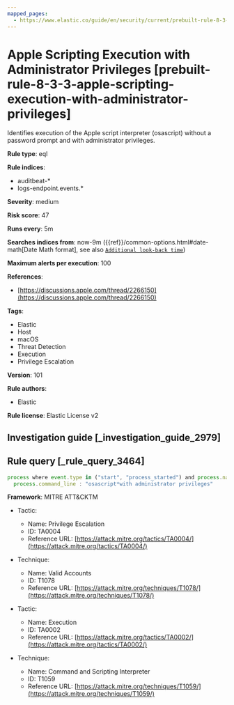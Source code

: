 ```yaml
---
mapped_pages:
  - https://www.elastic.co/guide/en/security/current/prebuilt-rule-8-3-3-apple-scripting-execution-with-administrator-privileges.html
---
```


# Apple Scripting Execution with Administrator Privileges [prebuilt-rule-8-3-3-apple-scripting-execution-with-administrator-privileges]

Identifies execution of the Apple script interpreter (osascript) without a password prompt and with administrator privileges.

**Rule type**: eql

**Rule indices**:

* auditbeat-*
* logs-endpoint.events.*

**Severity**: medium

**Risk score**: 47

**Runs every**: 5m

**Searches indices from**: now-9m ({{ref}}/common-options.html#date-math[Date Math format], see also [`Additional look-back time`](docs-content://solutions/security/detect-and-alert/create-detection-rule.md#rule-schedule))

**Maximum alerts per execution**: 100

**References**:

* [https://discussions.apple.com/thread/2266150](https://discussions.apple.com/thread/2266150)

**Tags**:

* Elastic
* Host
* macOS
* Threat Detection
* Execution
* Privilege Escalation

**Version**: 101

**Rule authors**:

* Elastic

**Rule license**: Elastic License v2

## Investigation guide [_investigation_guide_2979]



## Rule query [_rule_query_3464]

```js
process where event.type in ("start", "process_started") and process.name : "osascript" and
  process.command_line : "osascript*with administrator privileges"
```

**Framework**: MITRE ATT&CKTM

* Tactic:

    * Name: Privilege Escalation
    * ID: TA0004
    * Reference URL: [https://attack.mitre.org/tactics/TA0004/](https://attack.mitre.org/tactics/TA0004/)

* Technique:

    * Name: Valid Accounts
    * ID: T1078
    * Reference URL: [https://attack.mitre.org/techniques/T1078/](https://attack.mitre.org/techniques/T1078/)

* Tactic:

    * Name: Execution
    * ID: TA0002
    * Reference URL: [https://attack.mitre.org/tactics/TA0002/](https://attack.mitre.org/tactics/TA0002/)

* Technique:

    * Name: Command and Scripting Interpreter
    * ID: T1059
    * Reference URL: [https://attack.mitre.org/techniques/T1059/](https://attack.mitre.org/techniques/T1059/)



